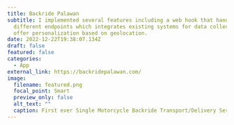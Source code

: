 ```yaml
---
title: Backride Palawan
subtitle: I implemented several features including a web hook that handles
  different endpoints which integrates existing systems for data collection and
  offer personalization based on geolocation.
date: 2022-12-22T19:38:07.134Z
draft: false
featured: false
categories:
  - App
external_link: https://backridepalawan.com/
image:
  filename: featured.png
  focal_point: Smart
  preview_only: false
  alt_text: ""
  caption: First ever Single Motorcycle Backride Transport/Delivery Service in Palawan.
---
```

